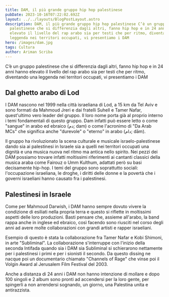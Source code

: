```yaml
---
title: DAM, il più grande gruppo hip hop palestinese
pubDate: 2023-10-16T07:22:02.692Z
layout: ../../layouts/BlogPostLayout.astro
description: DAM, il più grande gruppo hip hop palestinese C’è un gruppo
  palestinese che si differenzia dagli altri, fanno hip hop e in 24 anni hanno
  elevato il livello del rap arabo sia per testi che per ritmo, diventando una
  leggenda nei territori occupati, vi presentiamo i DAM
hero: /images/dam.jpg
tags: Cultura
author: Ariman Scriba
---
```

C’è un gruppo palestinese che si differenzia dagli altri, fanno hip hop e in 24 anni hanno elevato il livello del rap arabo sia per testi che per ritmo, diventando una leggenda nei territori occupati, vi presentiamo i DAM

## Dal ghetto arabo di Lod

I DAM nascono nel 1999 nella città israeliana di Lod, a 15 km da Tel Aviv e sono formati da Mahmoud Jreri e dai fratelli Suhell e Tamer Nafar, quest'ultimo vero leader del gruppo. Il loro nome porta già al proprio interno i temi fondamentali di questo gruppo. Dam infatti può essere letto o come "sangue" in arabo ed ebraico (دم; dam) o come l'acronimo di "Da Arab MCs" che significa anche "durevole" o "eterno" in arabo (دام; dām).

Il gruppo ha rivoluzionato la scena culturale e musicale israelo-palestinese dando sia ai palestinesi in Israele sia a quelli nei territori occupati una dignità e una musica nuova nel ritmo ma antica nello spirito. Nei pezzi dei DAM possiamo trovare infatti moltissimi riferimenti ai cantanti classici della musica araba come Fairouz o Umm Kulthum, adattati però su basi decisamente hip-hop. I temi del gruppo sono soprattutto sociali: l'occupazione israeliana, le droghe, i diritti delle donne e la povertà che i governi israeliani hanno causato fra i palestinesi.

## Palestinesi in Israele

Come per Mahmoud Darwish, i DAM hanno sempre dovuto vivere la condizione di esiliati nella propria terra e questo si riflette in moltissimi aspetti delle loro produzioni. Basti pensare che, assieme all'arabo, la band rappa anche in inglese ed ebraico, così facendo sono riusciti nel corso degli anni ad avere molte collaborazioni con grandi artisti e rapper israeliani.

Esempio di questo è stata la collaborazione fra Tamer Nafar e Kobi Shimoni, in arte "Subliminal". La collaborazione s'interruppe con l'inizio della seconda Intifada quando sia i DAM sia Subliminal si schierarono nettamente per i palestinesi i primi e per i sionisti il secondo. Da questo dissing ne nacque poi un documentario chiamato "Channels of Rage" che vinse poi il Volgin Award al Jerusalem Film Festival del 2003.

Anche a distanza di 24 anni i DAM non hanno intenzione di mollare e dopo 100 singoli e 2 album sono pronti ad accendersi per la loro gente, per spingerli a non arrendersi sognando, un giorno, una Palestina unita e antirazzista.